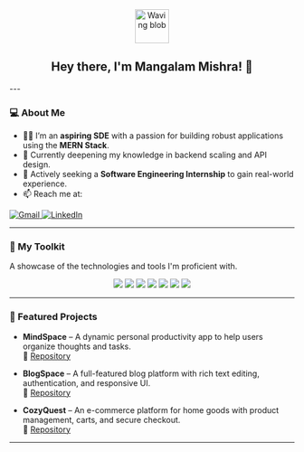 <div align="center">
  <img src="https://raw.githubusercontent.com/half-blooded/half-blooded/main/waving.gif" width="60" alt="Waving blob" />
  <h2>Hey there, I'm Mangalam Mishra! 👋</h2>
</div>
---

### 💻 About Me
- 👨‍💻 I’m an **aspiring SDE** with a passion for building robust applications using the **MERN Stack**.  
- 🌱 Currently deepening my knowledge in backend scaling and API design.  
- 💼 Actively seeking a **Software Engineering Internship** to gain real-world experience.  
- 📫 Reach me at:  

<p>
  <a href="mailto:mangalamab17@gmail.com">
    <img src="https://img.shields.io/badge/Gmail-D14836?style=for-the-badge&logo=gmail&logoColor=white" alt="Gmail" />
  </a>
  <a href="https://www.linkedin.com/in/mangalam-mishra-dev/">
    <img src="https://img.shields.io/badge/LinkedIn-0077B5?style=for-the-badge&logo=linkedin&logoColor=white" alt="LinkedIn" />
  </a>
</p>

---

### 🚀 My Toolkit
A showcase of the technologies and tools I'm proficient with.

<p align="center">
  <img src="https://img.shields.io/badge/Java-007396?style=for-the-badge&logo=java&logoColor=white" />
  <img src="https://img.shields.io/badge/JavaScript-F7DF1E?style=for-the-badge&logo=javascript&logoColor=black" />
  <img src="https://img.shields.io/badge/MongoDB-47A248?style=for-the-badge&logo=mongodb&logoColor=white" />
  <img src="https://img.shields.io/badge/Express.js-000000?style=for-the-badge&logo=express&logoColor=white" />
  <img src="https://img.shields.io/badge/React-61DAFB?style=for-the-badge&logo=react&logoColor=black" />
  <img src="https://img.shields.io/badge/Node.js-339933?style=for-the-badge&logo=node.js&logoColor=white" />
  <img src="https://img.shields.io/badge/Jest-C21325?style=for-the-badge&logo=jest&logoColor=white" />
</p>

---

### 🌟 Featured Projects

- **MindSpace** – A dynamic personal productivity app to help users organize thoughts and tasks.  
  🔗 [Repository](https://github.com/Mangalam-17/MindSpace)  

- **BlogSpace** – A full-featured blog platform with rich text editing, authentication, and responsive UI.  
  🔗 [Repository](https://github.com/Mangalam-17/BlogSpace)  

- **CozyQuest** – An e-commerce platform for home goods with product management, carts, and secure checkout.  
  🔗 [Repository](https://github.com/Mangalam-17/CozyQuest)  

---
